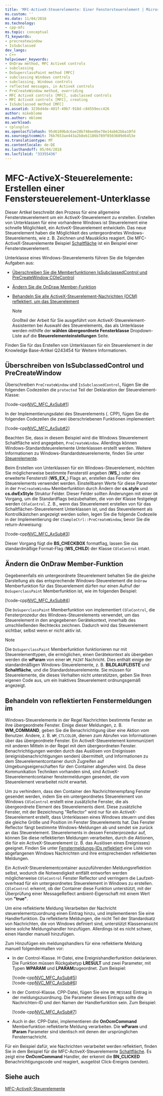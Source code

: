 ```yaml
---
title: 'MFC-ActiveX-Steuerelemente: Einer Fenstersteuerelement | Microsoft Docs'
ms.custom: ''
ms.date: 11/04/2016
ms.technology:
- cpp-mfc
ms.topic: conceptual
f1_keywords:
- precreatewindow
- IsSubclassed
dev_langs:
- C++
helpviewer_keywords:
- OnDraw method, MFC ActiveX controls
- subclassing
- DoSuperclassPaint method [MFC]
- subclassing Windows controls
- subclassing, Windows controls
- reflected messages, in ActiveX controls
- PreCreateWindow method, overriding
- MFC ActiveX controls [MFC], subclassed controls
- MFC ActiveX controls [MFC], creating
- IsSubclassed method [MFC]
ms.assetid: 3236d4de-401f-49b7-918d-c84559ecc426
author: mikeblome
ms.author: mblome
ms.workload:
- cplusplus
ms.openlocfilehash: 95d6109bdc6ae28b748ee0be78e14ab62bba10fd
ms.sourcegitcommit: 76b7653ae443a2b8eb1186b789f8503609d6453e
ms.translationtype: MT
ms.contentlocale: de-DE
ms.lasthandoff: 05/04/2018
ms.locfileid: "33355436"
---
```

# <a name="mfc-activex-controls-subclassing-a-windows-control"></a>MFC-ActiveX-Steuerelemente: Erstellen einer Fenstersteuerelement-Unterklasse
Dieser Artikel beschreibt den Prozess für eine allgemeine Fenstersteuerelement um ein ActiveX-Steuerelement zu erstellen. Erstellen von Unterklassen für eine vorhandene Windows ist Steuerelement eine schnelle Möglichkeit, ein ActiveX-Steuerelement entwickeln. Das neue Steuerelement haben die Möglichkeit des untergeordnetes Windows-Steuerelements, wie z. B. Zeichnen und Mausklicks reagiert. Die MFC-ActiveX-Steuerelemente Beispiel [Schaltfläche](../visual-cpp-samples.md) ist ein Beispiel einer Fenstersteuerelement.  
  
 Unterklasse eines Windows-Steuerelements führen Sie die folgenden Aufgaben aus:  
  
-   [Überschreiben Sie die Memberfunktionen IsSubclassedControl und PreCreateWindow COleControl](#_core_overriding_issubclassedcontrol_and_precreatewindow)  
  
-   [Ändern Sie die OnDraw Member-Funktion](#_core_modifying_the_ondraw_member_function)  
  
-   [Behandeln Sie alle ActiveX-Steuerelement-Nachrichten (OCM) reflektiert, um das Steuerelement](#_core_handling_reflected_window_messages)  
  
    > [!NOTE]
    >  Großteil der Arbeit für Sie ausgeführt vom ActiveX-Steuerelement-Assistenten bei Auswahl des Steuerelements, das als Unterklasse werden mithilfe der **wählen übergeordnete Fensterklasse** Dropdown-Liste auf die **Steuerelementeinstellungen** Seite.  
  
 Finden Sie für das Erstellen von Unterklassen für ein Steuerelement in der Knowledge Base-Artikel Q243454 für Weitere Informationen.  
  
##  <a name="_core_overriding_issubclassedcontrol_and_precreatewindow"></a> Überschreiben von IsSubclassedControl und PreCreateWindow  
 Überschreiben `PreCreateWindow` und `IsSubclassedControl`, fügen Sie die folgenden Codezeilen die `protected` Teil der Deklaration der Steuerelement-Klasse:  
  
 [!code-cpp[NVC_MFC_AxSub#1](../mfc/codesnippet/cpp/mfc-activex-controls-subclassing-a-windows-control_1.h)]  
  
 In der Implementierungsdatei des Steuerelements (. CPP), fügen Sie die folgenden Codezeilen die zwei überschriebenen Funktionen implementiert:  
  
 [!code-cpp[NVC_MFC_AxSub#2](../mfc/codesnippet/cpp/mfc-activex-controls-subclassing-a-windows-control_2.cpp)]  
  
 Beachten Sie, dass in diesem Beispiel wird die Windows Steuerelement Schaltfläche wird angegeben, `PreCreateWindow`. Allerdings können Windows-Standardsteuerelemente Unterklassen erstellt werden. Weitere Informationen zu Windows-Standardsteuerelemente, finden Sie unter [Steuerelemente](../mfc/controls-mfc.md).  
  
 Beim Erstellen von Unterklassen für ein Windows-Steuerelement, möchten Sie möglicherweise bestimmte Fensterstil angeben (**WS_**) oder eine erweiterte Fensterstil (**WS_EX_**) Flags an, erstellen das Fenster des Steuerelements verwendet werden. Einstellbaren Werte für diese Parameter in der `PreCreateWindow` Memberfunktion durch Ändern der **cs.style** und **cs.dwExStyle** Struktur Felder. Dieser Felder sollten Änderungen mit einer `OR` Vorgang, um die Standardflags beizubehalten, die von der Klasse festgelegt werden `COleControl`. Z. B., wenn das Steuerelement erstellen von für das Schaltflächen-Steuerelement Unterklassen ist, und das Steuerelement als Kontrollkästchen angezeigt werden sollen, legen Sie die folgende Codezeile in der Implementierung der `CSampleCtrl::PreCreateWindow`, bevor Sie die return-Anweisung:  
  
 [!code-cpp[NVC_MFC_AxSub#3](../mfc/codesnippet/cpp/mfc-activex-controls-subclassing-a-windows-control_3.cpp)]  
  
 Dieser Vorgang fügt die **BS_CHECKBOX** formatflag, lassen Sie das standardmäßige Format-Flag (**WS_CHILD**) der Klasse `COleControl` intakt.  
  
##  <a name="_core_modifying_the_ondraw_member_function"></a> Ändern die OnDraw Member-Funktion  
 Gegebenenfalls ein untergeordnete Steuerelement behalten Sie die gleiche Darstellung als das entsprechende Windows-Steuerelement die `OnDraw` Memberfunktion für das Steuerelement dürfen nur einen Aufruf der `DoSuperclassPaint` Memberfunktion ist, wie im folgenden Beispiel:  
  
 [!code-cpp[NVC_MFC_AxSub#4](../mfc/codesnippet/cpp/mfc-activex-controls-subclassing-a-windows-control_4.cpp)]  
  
 Die `DoSuperclassPaint` Memberfunktion von implementiert `COleControl`, die Fensterprozedur des Windows-Steuerelements verwendet, um das Steuerelement in den angegebenen Gerätekontext, innerhalb des umschließenden Rechtecks zeichnen. Dadurch wird das Steuerelement sichtbar, selbst wenn er nicht aktiv ist.  
  
> [!NOTE]
>  Die `DoSuperclassPaint` Memberfunktion funktionieren nur mit Steuerelementtypen, die ermöglichen, einen Gerätekontext als übergeben werden die **wParam** von einer `WM_PAINT` Nachricht. Dies enthält einige der standardmäßigen Windows-Steuerelemente, z. B. **BILDLAUFLEISTE** und **Schaltfläche**, und die Standardsteuerelemente. Sie müssen für Steuerelemente, die dieses Verhalten nicht unterstützen, geben Sie Ihren eigenen Code aus, um ein Inaktives Steuerelement ordnungsgemäß angezeigt.  
  
##  <a name="_core_handling_reflected_window_messages"></a> Behandeln von reflektierten Fenstermeldungen im  
 Windows-Steuerelemente in der Regel Nachrichten bestimmte Fenster an ihre übergeordnete Fenster. Einige dieser Meldungen, z. B. **WM_COMMAND**, geben Sie die Benachrichtigung über eine Aktion vom Benutzer. Andere, z. B. `WM_CTLCOLOR`, dienen zum Abrufen von Informationen über das übergeordnete Fenster. Ein ActiveX-Steuerelement kommuniziert mit anderen Mitteln in der Regel mit dem übergeordneten Fenster. Benachrichtigungen werden durch das Auslösen von Ereignissen (ereignisbenachrichtigungen senden) übermittelt, und Informationen zu dem Steuerelementcontainer durch Zugreifen auf Umgebungseigenschaften für den Container abgerufen wird. Da diese Kommunikation Techniken vorhanden sind, sind ActiveX-Steuerelementcontainer fenstermeldungen gesendet, die vom Steuerelement verarbeitet nicht erwartet.  
  
 Um zu verhindern, dass den Container den Nachrichtenempfang Fenster gesendet werden, indem Sie ein untergeordnetes Steuerelement von Windows `COleControl` erstellt eine zusätzliche Fenster, die als übergeordnete Element des Steuerelements dient. Diese zusätzliche Fenster, mit der Bezeichnung "Reflector" wird nur für ein ActiveX-Steuerelement erstellt, dass Unterklassen eines Windows steuern und dies die gleiche Größe und Position im Fenster Steuerelements hat. Das Fenster Reflector fängt bestimmte Windows-Meldungen ab und sendet sie zurück an das Steuerelement. Steuerelements in dessen Fensterprozedur auf, können Sie diese reflektierten Meldungen verarbeiten, durch die Aktionen, die für ein ActiveX-Steuerelement (z. B. das Auslösen eines Ereignisses) geeignet. Finden Sie unter [Fenstermeldungs-IDs reflektiert](../mfc/reflected-window-message-ids.md) eine Liste von abgefangenen Windows Nachrichten und ihre entsprechenden reflektierten Meldungen.  
  
 Ein ActiveX-Steuerelementcontainer auszuführenden Meldungsreflektion selbst, wodurch die Notwendigkeit entfällt entworfen werden möglicherweise `COleControl` Fenster Reflector und verringern die Laufzeit-overhead für ein untergeordnetes Steuerelement in Windows zu erstellen. `COleControl` erkennt, ob der Container diese Funktion unterstützt, mit der Überprüfung einer MessageReflect ambient-Eigenschaft mit einem Wert von **"true"**.  
  
 Um eine reflektierte Meldung Verarbeiten der Nachricht steuerelementzuordnung einen Eintrag hinzu, und implementieren Sie eine Handlerfunktion. Da reflektierte Meldungen, die nicht Teil der Standardsatz von Nachrichten, die von Windows definiert sind, unterstützt Klassenansicht keine solche Meldungshandler hinzufügen. Allerdings ist es nicht schwer, einen Handler manuell hinzufügen.  
  
 Zum Hinzufügen ein meldungshandlers für eine reflektierte Meldung manuell folgendermaßen vor:  
  
-   In der Control-Klasse. H-Datei, eine Ereignishandlerfunktion deklarieren. Die Funktion müssen Rückgabetyp **LRESULT** und zwei Parameter, mit Typen **WPARAM** und **LPARAM**zugeordnet. Zum Beispiel:  
  
     [!code-cpp[NVC_MFC_AxSub#5](../mfc/codesnippet/cpp/mfc-activex-controls-subclassing-a-windows-control_5.h)]  
    [!code-cpp[NVC_MFC_AxSub#6](../mfc/codesnippet/cpp/mfc-activex-controls-subclassing-a-windows-control_6.h)]  
  
-   In der Control-Klasse. CPP-Datei, fügen Sie eine `ON_MESSAGE` Eintrag in der meldungszuordnung. Die Parameter dieses Eintrags sollte die Nachrichten-ID und den Namen der Handlerfunktion sein. Zum Beispiel:  
  
     [!code-cpp[NVC_MFC_AxSub#7](../mfc/codesnippet/cpp/mfc-activex-controls-subclassing-a-windows-control_7.cpp)]  
  
-   Auch in der. CPP-Datei, implementieren die **OnOcmCommand** Memberfunktion reflektierte Meldung verarbeiten. Die **wParam** und **lParam** Parameter sind identisch mit denen der ursprünglichen Fensternachricht.  
  
 Für ein Beispiel dafür, wie Nachrichten verarbeitet werden reflektiert, finden Sie in dem Beispiel für die MFC-ActiveX-Steuerelemente [Schaltfläche](../visual-cpp-samples.md). Es zeigt eine **OnOcmCommand** Handler, der erkennt die **BN_CLICKED** Benachrichtigungscode und reagiert, ausgelöst Click-Ereignis (senden).  
  
## <a name="see-also"></a>Siehe auch  
 [MFC-ActiveX-Steuerelemente](../mfc/mfc-activex-controls.md)

